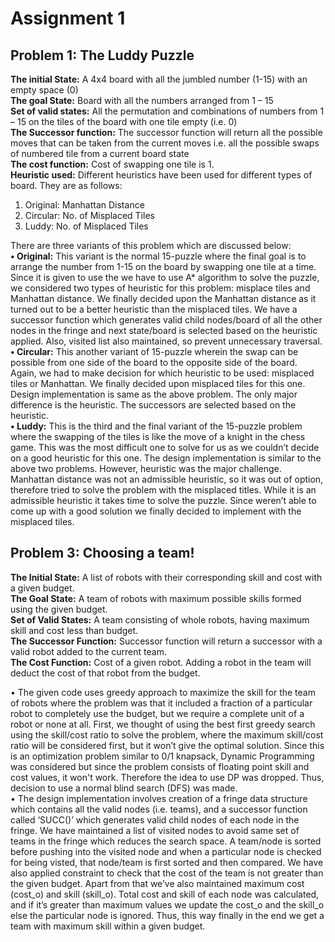 # Assignment 1

## Problem 1: The Luddy Puzzle  
**The initial State:** A 4x4 board with all the jumbled number (1-15) with an empty space (0)  
**The goal State:** Board with all the numbers arranged from 1 – 15  
**Set of valid states:** All the permutation and combinations of numbers from 1 – 15 on the tiles of the board with one tile empty (i.e. 0)  
**The Successor function:** The successor function will return all the possible moves that can be taken from the current moves i.e. all the possible swaps of numbered tile from a current board state  
**The cost function:** Cost of swapping one tile is 1.  
**Heuristic used:** Different heuristics have been used for different types of board. They are as follows:
1.	Original: Manhattan Distance
2.	Circular: No. of Misplaced Tiles
3.	Luddy: No. of Misplaced Tiles

There are three variants of this problem which are discussed below:  
**•	Original:** This variant is the normal 15-puzzle where the final goal is to arrange the number from 1-15 on the board by swapping one tile at a time. Since it is given to use the we have to use A* algorithm to solve the puzzle, we considered two types of heuristic for this problem: misplace tiles and Manhattan distance. We finally decided upon the Manhattan distance as it turned out to be a better heuristic than the misplaced tiles. We have a successor function which generates valid child nodes/board of all the other nodes in the fringe and next state/board is selected based on the heuristic applied. Also, visited list also maintained, so prevent unnecessary traversal.  
**•	Circular:** This another variant of 15-puzzle wherein the swap can be possible from one side of the board to the opposite side of the board. Again, we had to make decision for which heuristic to be used: misplaced tiles or Manhattan. We finally decided upon misplaced tiles for this one. Design implementation is same as the above problem. The only major difference is the heuristic. The successors are selected based on the heuristic.  
**•	Luddy:** This is the third and the final variant of the 15-puzzle problem where the swapping of the tiles is like the move of a knight in the chess game. This was the most difficult one to solve for us as we couldn’t decide on a good heuristic for this one. The design implementation is similar to the above two problems. However, heuristic was the major challenge. Manhattan distance was not an admissible heuristic, so it was out of option, therefore tried to solve the problem with the misplaced titles. While it is an admissible heuristic it takes time to solve the puzzle. Since weren’t able to come up with a good solution we finally decided to implement with the misplaced tiles.


## Problem 3: Choosing a team!  
**The Initial State:** A list of robots with their corresponding skill and cost with a given budget.  
**The Goal State:** A team of robots with maximum possible skills formed using the given budget.  
**Set of Valid States:** A team consisting of whole robots, having maximum skill and cost less than budget.  
**The Successor Function:** Successor function will return a successor with a valid robot added to the current team.  
**The Cost Function:** Cost of a given robot. Adding a robot in the team will deduct the cost of that robot from the budget.  

•	The given code uses greedy approach to maximize the skill for the team of robots where the problem was that it included a fraction of a particular robot to completely use the budget, but we require a complete unit of a robot or none at all. First, we thought of using the best first greedy search using the skill/cost ratio to solve the problem, where the maximum skill/cost ratio will be considered first, but it won’t give the optimal solution. Since this is an optimization problem similar to 0/1 knapsack, Dynamic Programming was considered but since the problem consists of floating point skill and cost values, it won't work. Therefore the idea to use DP was dropped. Thus, decision to use a normal blind search (DFS) was made.  
•	The design implementation involves creation of a fringe data structure which contains all the valid nodes (i.e. teams), and a successor function called ‘SUCC()’ which generates valid child nodes of each node in the fringe. We have maintained a list of visited nodes to avoid same set of teams in the fringe which reduces the search space. A team/node is sorted before pushing into the visited node and when a particular node  is checked for being visted, that node/team is first sorted and then compared. We have also applied constraint to check that the cost of the team is not greater than the given budget. Apart from that we’ve also maintained maximum cost (cost_o) and skill (skill_o). Total cost and skill of each node was calculated, and if it’s greater than maximum values we update the cost_o and the skill_o else the particular node is ignored. Thus, this way finally in the end we get a team with maximum skill within a given budget.  
